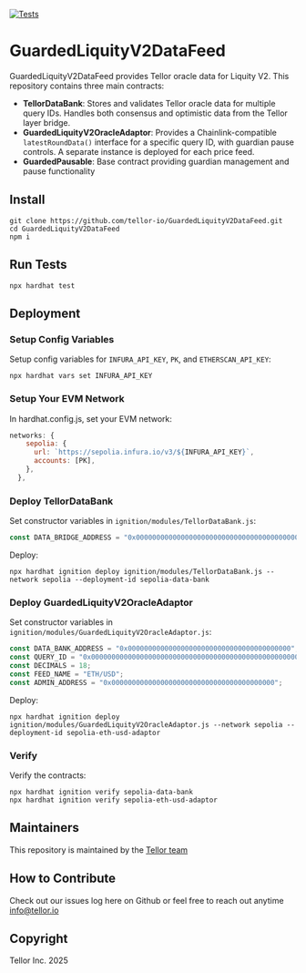 [![Tests](https://github.com/tellor-io/GuardedNeriteDataFeed/actions/workflows/tests.yml/badge.svg?branch=main)](https://github.com/tellor-io/GuardedNeriteDataFeed/actions/workflows/tests.yml)

# GuardedLiquityV2DataFeed

GuardedLiquityV2DataFeed provides Tellor oracle data for Liquity V2. This repository contains three main contracts:

- **TellorDataBank**: Stores and validates Tellor oracle data for multiple query IDs. Handles both consensus and optimistic data from the Tellor layer bridge.
- **GuardedLiquityV2OracleAdaptor**: Provides a Chainlink-compatible `latestRoundData()` interface for a specific query ID, with guardian pause controls. A separate instance is deployed for each price feed.
- **GuardedPausable**: Base contract providing guardian management and pause functionality

## Install
```shell
git clone https://github.com/tellor-io/GuardedLiquityV2DataFeed.git
cd GuardedLiquityV2DataFeed
npm i
```

## Run Tests
```shell
npx hardhat test
```

## Deployment

### Setup Config Variables
Setup config variables for `INFURA_API_KEY`, `PK`, and `ETHERSCAN_API_KEY`:

```shell
npx hardhat vars set INFURA_API_KEY
```

### Setup Your EVM Network

In hardhat.config.js, set your EVM network:

```javascript
networks: {
    sepolia: {
      url: `https://sepolia.infura.io/v3/${INFURA_API_KEY}`,
      accounts: [PK],
    },
  },
```

### Deploy TellorDataBank

Set constructor variables in `ignition/modules/TellorDataBank.js`:

```javascript
const DATA_BRIDGE_ADDRESS = "0x0000000000000000000000000000000000000000";
```

Deploy:

```shell
npx hardhat ignition deploy ignition/modules/TellorDataBank.js --network sepolia --deployment-id sepolia-data-bank
```

### Deploy GuardedLiquityV2OracleAdaptor

Set constructor variables in `ignition/modules/GuardedLiquityV2OracleAdaptor.js`:

```javascript
const DATA_BANK_ADDRESS = "0x0000000000000000000000000000000000000000";
const QUERY_ID = "0x0000000000000000000000000000000000000000000000000000000000000000";
const DECIMALS = 18;
const FEED_NAME = "ETH/USD";
const ADMIN_ADDRESS = "0x0000000000000000000000000000000000000000";
```

Deploy:

```shell
npx hardhat ignition deploy ignition/modules/GuardedLiquityV2OracleAdaptor.js --network sepolia --deployment-id sepolia-eth-usd-adaptor
```

### Verify
Verify the contracts:

```shell
npx hardhat ignition verify sepolia-data-bank
npx hardhat ignition verify sepolia-eth-usd-adaptor
```

## Maintainers <a name="maintainers"> </a>
This repository is maintained by the [Tellor team](https://github.com/orgs/tellor-io/people)


## How to Contribute<a name="how2contribute"> </a>  

Check out our issues log here on Github or feel free to reach out anytime [info@tellor.io](mailto:info@tellor.io)

## Copyright

Tellor Inc. 2025